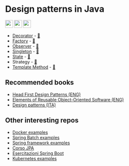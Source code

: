 # Design patterns in Java

<p>
  <a href="https://www.linkedin.com/in/mauro-cicolella-0b107076/"><img src="https://img.shields.io/badge/linkedin-%230077B5.svg?&style=for-the-badge&logo=linkedin&logoColor=white" height=25></a>
    <a href="https://twitter.com/emmecilab"><img src="https://img.shields.io/badge/twitter-%231DA1F2.svg?&style=for-the-badge&logo=twitter&logoColor=white" height=25></a>
  <a href="https://www.youtube.com/c/emmecilab"><img src="https://img.shields.io/badge/youtube-%23E4405F.svg?&style=for-the-badge&logo=youtube&logoColor=white" height=25></a>

* [Decorator](https://www.emmecilab.net/blog/design-patterns-in-java-decorator) - [:movie_camera:](https://youtu.be/55vFAnLfRJ4)
* [Factory](https://www.emmecilab.net/blog/design-patterns-in-java-factory/) - [:movie_camera:](https://youtu.be/zDVoYMPWyPo)
* [Observer](https://www.emmecilab.net/blog/design-patterns-in-java-observer) - [:movie_camera:](https://youtu.be/O-QfeaSHjeQ)
* [Singleton](https://www.emmecilab.net/blog/design-patterns-in-java-singleton/) - [:movie_camera:](https://youtu.be/RGQ3Zf6-M7s)
* [State](https://www.emmecilab.net/blog/design-patterns-in-java-state) - [:movie_camera:](https://youtu.be/2qWjBPx2yhQ)
* Strategy - [:movie_camera:](https://youtu.be/qsC6S29dE48)
* [Template Method](https://www.emmecilab.net/blog/design-patterns-in-java-template-method/) - [:movie_camera:](https://youtu.be/JH28N9oWi-Y)

## Recommended books
* [Head First Design Patterns (ENG)](https://amzn.to/41SJ7gR)
* [Elements of Reusable Object-Oriented Software (ENG)](https://amzn.to/3DtBC6N)
* [Design patterns (ITA)](https://amzn.to/4hqCoPG)

## Other interesting repos
* [Docker examples](https://github.com/mcicolella/docker-examples)
* [Spring Batch examples](https://github.com/mcicolella/spring-batch-examples)
* [Spring framework examples](https://github.com/mcicolella/spring-framework-examples)
* [Corso JPA](https://github.com/mcicolella/corso-jpa-java-persistence-api)
* [Esercitazioni Spring Boot](https://github.com/mcicolella/esercitazioni-spring-boot)
* [Kubernetes examples](https://github.com/mcicolella/kubernetes-examples)


